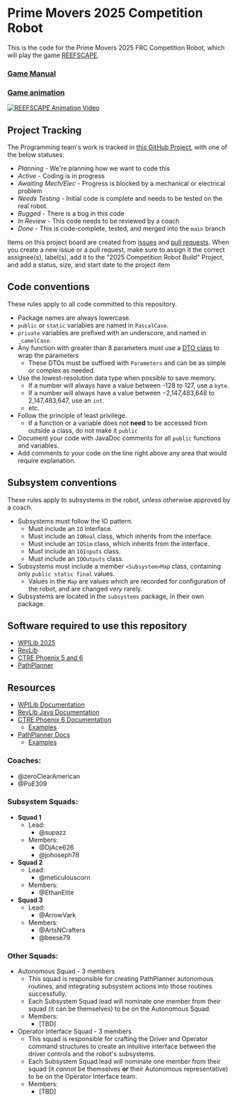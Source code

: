 # Prime Movers 2025 Competition Robot
This is the code for the Prime Movers 2025 FRC Competition Robot, which will play the game [REEFSCAPE](https://www.firstinspires.org/robotics/frc/game-and-season).

### [Game Manual](https://firstfrc.blob.core.windows.net/frc2025/Manual/2025GameManual.pdf)
### [Game animation](https://www.youtube.com/watch?v=YWbxcjlY9JY)
[![REEFSCAPE Animation Video](https://img.youtube.com/vi/YWbxcjlY9JY/0.jpg)](https://www.youtube.com/watch?v=YWbxcjlY9JY)

## Project Tracking
The Programming team's work is tracked in [this GitHub Project](https://github.com/orgs/FRCTeam31/projects/2/views/1?pane=info), with one of the below statuses:
- _Planning_ - We're planning how we want to code this
- _Active_ - Coding is in progress
- _Awaiting Mech/Elec_ - Progress is blocked by a mechanical or electrical problem
- _Needs Testing_ - Initial code is complete and needs to be tested on the real robot.
- _Bugged_ - There is a bug in this code
- _In Review_ - This code needs to be reviewed by a coach
- _Done_ - This is code-complete, tested, and merged into the `main` branch

Items on this project board are created from [issues](https://github.com/FRCTeam31/2025_competition_robot/issues) and [pull requests](https://github.com/FRCTeam31/2025_competition_robot/pulls). When you create a new issue or a pull request, make sure to assign it the correct assignee(s), label(s), add it to the "2025 Competition Robot Build" Project, and add a status, size, and start date to the project item

## Code conventions
These rules apply to all code committed to this repository.
- Package names are always lowercase.
- `public` or `static` variables are named in `PascalCase`.
- `private` variables are prefixed with an underscore, and named in `_camelCase`.
- Any function with greater than 8 parameters must use a [DTO class](https://www.baeldung.com/java-dto-pattern) to wrap the parameters
    - These DTOs must be suffixed with `Parameters` and can be as simple or complex as needed.
- Use the lowest-resolution data type when possible to save memory. 
    - If a number will always have a value between -128 to 127, use a `byte`. 
    - If a number will always have a value between −2,147,483,648 to 2,147,483,647, use an `int`.
    - etc.
- Follow the principle of least privilege.
    - If a function or a variable does not **need** to be accessed from outside a class, do not make it `public`
- Document your code with JavaDoc comments for all `public` functions and variables. 
- Add comments to your code on the line right above any area that would require explanation. 

## Subsystem conventions
These rules apply to subsystems in the robot, unless otherwise approved by a coach.
- Subsystems must follow the IO pattern.
    - Must include an `IO` interface.
    - Must include an `IOReal` class, which inherits from the interface.
    - Must include an `IOSim` class, which inherits from the interface.
    - Must include an `IOInputs` class.
    - Must include an `IOOutputs` class.
- Subsystems must include a member `<Subsystem>Map` class, containing only `public static final` values.
    - Values in the `Map` are values which are recorded for configuration of the robot, and are changed _very_ rarely.
- Subsystems are located in the `subsystems` package, in their own package.

## Software required to use this repository
- [WPILib 2025](https://github.com/wpilibsuite/allwpilib/releases)
- [RevLib](https://docs.revrobotics.com/revlib/install#c-and-java-installation)
- [CTRE Phoenix 5 and 6](https://docs.ctr-electronics.com/)
- [PathPlanner](https://github.com/mjansen4857/pathplanner)

## Resources
- [WPILib Documentation](https://docs.wpilib.org/en/latest/docs/zero-to-robot/introduction.html)
- [RevLib Java Documentation](https://docs.revrobotics.com/revlib)
- [CTRE Phoenix 6 Documentation](https://v6.docs.ctr-electronics.com/en/stable/)
    - [Examples](https://github.com/CrossTheRoadElec/Phoenix6-Examples/tree/main/java)
- [PathPlanner Docs](https://pathplanner.dev/home.html)
    - [Examples](https://github.com/mjansen4857/pathplanner/tree/main/examples/java)
 

### Coaches:
- @zeroClearAmerican
- @PoE309

###  Subsystem Squads:
- **Squad 1**
	- Lead: 
		- @supazz
	- Members:
		- @DjAce626 
		- @johoseph78 
- **Squad 2**
	- Lead:
		-  @meticulouscorn
	- Members:
		- @EthanElite 
- **Squad 3**
	- Lead:
		- @ArrowVark
	- Members:
		- @ArtsNCrafters
		- @beese79

### Other Squads:
- Autonomous Squad - 3 members
	- This squad is responsible for creating PathPlanner autonomous routines, and integrating subsystem actions into those routines successfully. 
	- Each Subsystem Squad lead will nominate one member from their squad (it can be themselves) to be on the Autonomous Squad.
	- Members:
		- [TBD]
- Operator Interface Squad - 3 members
	- This squad is responsible for crafting the Driver and Operator command structures to create an intuitive interface between the driver controls and the robot's subsystems.  
	- Each Subsystem Squad lead will nominate one member from their squad (it *cannot* be themselves **or** their Autonomous representative) to be on the Operator Interface team.
	- Members:
		- [TBD]
